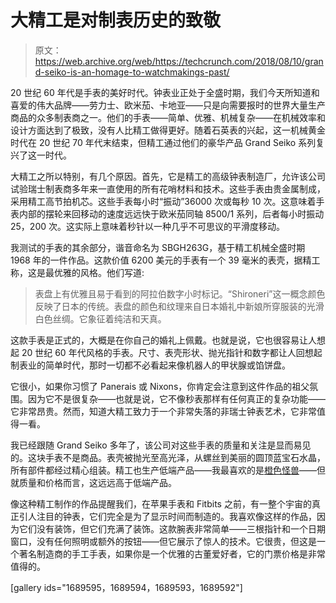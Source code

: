 # 大精工是对制表历史的致敬 

> 原文：<https://web.archive.org/web/https://techcrunch.com/2018/08/10/grand-seiko-is-an-homage-to-watchmakings-past/>

20 世纪 60 年代是手表的美好时代。钟表业正处于全盛时期，我们今天所知道和喜爱的伟大品牌——劳力士、欧米茄、卡地亚——只是向需要报时的世界大量生产商品的众多制表商之一。他们的手表——简单、优雅、机械复杂——在机械效率和设计方面达到了极致，没有人比精工做得更好。随着石英表的兴起，这一机械黄金时代在 20 世纪 70 年代末结束，但精工通过他们的豪华产品 Grand Seiko 系列复兴了这一时代。

大精工之所以特别，有几个原因。首先，它是精工的高级钟表制造厂，允许该公司试验瑞士制表商多年来一直使用的所有花哨材料和技术。这些手表由贵金属制成，采用精工高节拍机芯。这些手表每小时“振动”36000 次或每秒 10 次。这意味着手表内部的摆轮来回移动的速度远远快于欧米茄同轴 8500/1 系列，后者每小时振动 25，200 次。这实际上意味着秒针以一种几乎不可思议的平滑度移动。

我测试的手表的其余部分，谐音命名为 SBGH263G，基于精工机械全盛时期 1968 年的一件作品。这款价值 6200 美元的手表有一个 39 毫米的表壳，据精工称，这是最优雅的风格。他们写道:

> 表盘上有优雅且易于看到的阿拉伯数字小时标记。“Shironeri”这一概念颜色反映了日本的传统。表盘的颜色和纹理来自日本婚礼中新娘所穿服装的光滑白色丝绸。它象征着纯洁和天真。

这款手表是正式的，大概是在你自己的婚礼上佩戴。也就是说，它也很容易让人想起 20 世纪 60 年代风格的手表。尺寸、表壳形状、抛光指针和数字都让人回想起制表业的简单时代，那时一切都不必看起来像机器人的甲状腺或馅饼盘。

它很小，如果你习惯了 Panerais 或 Nixons，你肯定会注意到这件作品的祖父氛围。因为它不是很复杂——也就是说，它不像秒表那样有任何真正的复杂功能——它非常昂贵。然而，知道大精工致力于一个非常失落的非瑞士钟表艺术，它非常值得一看。

我已经跟随 Grand Seiko 多年了，该公司对这些手表的质量和关注是显而易见的。这块手表不是商品。表壳被抛光至高光泽，从螺丝到美丽的圆顶蓝宝石水晶，所有部件都经过精心组装。精工也生产低端产品——我最喜欢的是[橙色怪兽](https://web.archive.org/web/20221025223424/https://wristwatchreview.com/favorite-watches/the-seiko-orange-monster/)——但就质量和价格而言，这远远高于低端产品。

像这种精工制作的作品提醒我们，在苹果手表和 Fitbits 之前，有一整个宇宙的真正引人注目的钟表，它们完全是为了显示时间而制造的。我喜欢像这样的作品，因为它们没有装饰，但它们充满了装饰。这款腕表非常简单——三根指针和一个日期窗口，没有任何照明或额外的按钮——但它展示了惊人的技术。它很贵，但这是一个著名制造商的手工手表，如果你是一个优雅的古董爱好者，它的门票价格是非常值得的。

[gallery ids="1689595，1689594，1689593，1689592"]